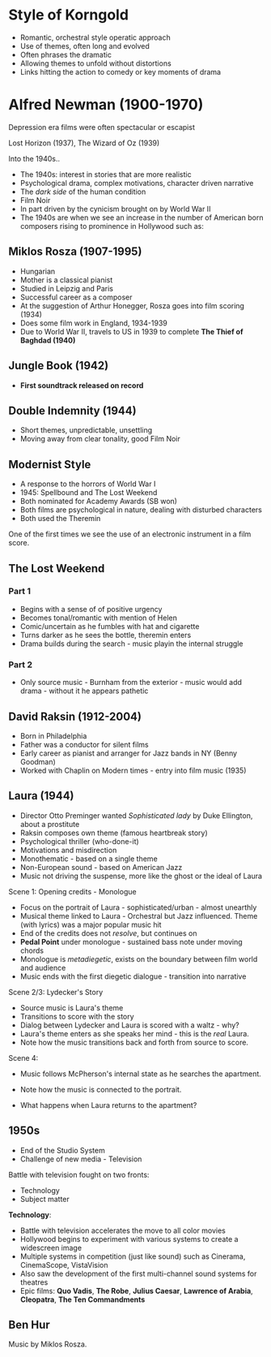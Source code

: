 # Style of Korngold

* Romantic, orchestral style operatic approach
* Use of themes, often long and evolved
* Often phrases the dramatic
* Allowing themes to unfold without distortions
* Links hitting the action to comedy or key moments of drama

# Alfred Newman (1900-1970)

Depression era films were often spectacular or escapist

Lost Horizon (1937), The Wizard of Oz (1939)

Into the 1940s..

* The 1940s: interest in stories that are more realistic
* Psychological drama, complex motivations, character driven narrative
* The *dark side* of the human condition
* Film Noir
* In part driven by the cynicism brought on by World War II
* The 1940s are when we see an increase in the number of American born composers rising to prominence in Hollywood such as:

## Miklos Rosza (1907-1995)

* Hungarian
* Mother is a classical pianist
* Studied in Leipzig and Paris
* Successful career as a composer
* At the suggestion of Arthur Honegger, Rosza goes into film scoring (1934)
* Does some film work in England, 1934-1939
* Due to World War II, travels to US in 1939 to complete **The Thief of Baghdad (1940)**

## Jungle Book (1942)

* **First soundtrack released on record**

## Double Indemnity (1944)

* Short themes, unpredictable, unsettling
* Moving away from clear tonality, good Film Noir

## Modernist Style

* A response to the horrors of World War I
* 1945: Spellbound and The Lost Weekend
* Both nominated for Academy Awards (SB won)
* Both films are psychological in nature, dealing with disturbed characters
* Both used the Theremin

One of the first times we see the use of an electronic instrument in a film score.

## The Lost Weekend

### Part 1

* Begins with a sense of of positive urgency
* Becomes tonal/romantic with mention of Helen
* Comic/uncertain as he fumbles with hat and cigarette
* Turns darker as he sees the bottle, theremin enters
* Drama builds during the search - music playin the internal struggle

### Part 2

* Only source music - Burnham from the exterior - music would add drama - without it he appears pathetic

## David Raksin (1912-2004)

* Born in Philadelphia
* Father was a conductor for silent films
* Early career as pianist and arranger for Jazz bands in NY (Benny Goodman)
* Worked with Chaplin on Modern times - entry into film music (1935)

## Laura (1944)

* Director Otto Preminger wanted *Sophisticated lady* by Duke Ellington, about a prostitute
* Raksin composes own theme (famous heartbreak story)
* Psychological thriller (who-done-it)
* Motivations and misdirection
* Monothematic - based on a single theme
* Non-European sound - based on American Jazz
* Music not driving the suspense, more like the ghost or the ideal of Laura

Scene 1: Opening credits - Monologue

* Focus on the portrait of Laura - sophisticated/urban - almost unearthly
* Musical theme linked to Laura - Orchestral but Jazz influenced. Theme (with lyrics) was a major popular music hit
* End of the credits does not *resolve*, but continues on
* **Pedal Point** under monologue - sustained bass note under moving chords
* Monologue is *metadiegetic*, exists on the boundary between film world and audience
* Music ends with the first diegetic dialogue - transition into narrative

Scene 2/3: Lydecker's Story

* Source music is Laura's theme
* Transitions to score with the story
* Dialog between Lydecker and Laura is scored with a waltz - why?
* Laura's theme enters as she speaks her mind - this is the *real* Laura.
* Note how the music transitions back and forth from source to score.

Scene 4:

* Music follows McPherson's internal state as he searches the apartment.
* Note how the music is connected to the portrait.

* What happens when Laura returns to the apartment?

## 1950s

* End of the Studio System
* Challenge of new media - Television

Battle with television fought on two fronts:

* Technology
* Subject matter

**Technology**:

* Battle with television accelerates the move to all color movies
* Hollywood begins to experiment with various systems to create a widescreen image
* Multiple systems in competition (just like sound) such as Cinerama, CinemaScope, VistaVision
* Also saw the development of the first multi-channel sound systems for theatres
* Epic films: **Quo Vadis**, **The Robe**, **Julius Caesar**, **Lawrence of Arabia**, **Cleopatra**, **The Ten Commandments**

## Ben Hur

Music by Miklos Rosza.
